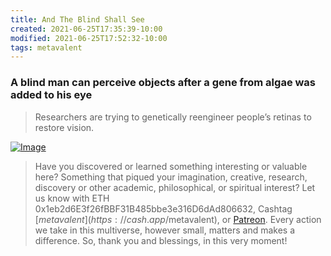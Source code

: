 ```yaml
---
title: And The Blind Shall See
created: 2021-06-25T17:35:39-10:00
modified: 2021-06-25T17:52:32-10:00
tags: metavalent
---
```


### A blind man can perceive objects after a gene from algae was added to his eye

> Researchers are trying to genetically reengineer people’s retinas to restore vision.

[![Image](/assets/images/image_picker2331564307720333330.png)](https://www-technologyreview-com.cdn.ampproject.org/c/s/www.technologyreview.com/2021/05/24/1025251/a-blind-man-can-perceive-objects-after-a-gene-from-algae-was-added-to-his-eye/amp/)

<!-- 
Watch [Title of Video](https://youtu.be/12345) if the embed below does not behave nicely. 

<div class="embed-container"><iframe loading="lazy" width="560" height="315" src="https://www.youtube.com/embed/12345" title="YouTube video player" frameborder="0" allow="accelerometer; autoplay; clipboard-write; encrypted-media; gyroscope; picture-in-picture" allowfullscreen></iframe></div>
-->

> Have you discovered or learned something interesting or valuable here? Something that piqued your imagination, creative, research, discovery or other academic, philosophical, or spiritual interest? Let us know with ETH 0x1eb2d6E3f26fBBF31B485bbe3e316D6dAd806632, Cashtag [$metavalent](https://cash.app/$metavalent), or [Patreon](https://patreon.com/metavalent). Every action we take in this multiverse, however small, matters and makes a difference. So, thank you and blessings, in this very moment!
